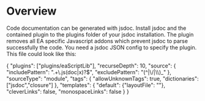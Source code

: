 <h1>Overview</h1>
Code documentation can be generated with jsdoc. Install jsdoc and the contained plugin to the plugins folder of your jsdoc installation. The plugin removes all EA specific Javascript addons which prevent jsdoc to parse successfully the code. You need a jsdoc JSON config to specify the plugin. This file could look like this:

{
    "plugins": ["plugins/eaScriptLib"],
    "recurseDepth": 10,
    "source": {
        "includePattern": ".+\\.js(doc|x)?$",
        "excludePattern": "(^|\\/|\\\\)_"
    },
    "sourceType": "module",
    "tags": {
        "allowUnknownTags": true,
        "dictionaries": ["jsdoc","closure"]
    },
  "templates": {
    "default": {"layoutFile": ""},
    "cleverLinks": false,
    "monospaceLinks": false
  }
}
